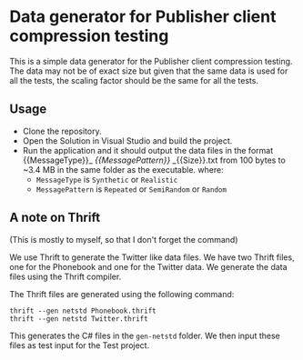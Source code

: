 ﻿# Data generator for Publisher client compression testing
This is a simple data generator for the Publisher client compression testing.
The data may not be of exact size but given that the same data is used for all the tests, the scaling factor should be the same for all the tests.

## Usage
- Clone the repository.
- Open the Solution in Visual Studio and build the project.
- Run the application and it should output the data files in the format 
{{MessageType}}_ _{{MessagePattern}}_ _{{Size}}.txt from 100 bytes to ~3.4 MB in the same folder as the executable.
where:
    - `MessageType` is `Synthetic` or `Realistic`
    - `MessagePattern` is `Repeated` or `SemiRandom` or `Random`

## A note on Thrift
(This is mostly to myself, so that I don't forget the command)

We use Thrift to generate the Twitter like data files. We have two Thrift files, one for the Phonebook and one for the Twitter data.
We generate the data files using the Thrift compiler.

The Thrift files are generated using the following command:
```
thrift --gen netstd Phonebook.thrift
thrift --gen netstd Twitter.thrift
```

This generates the C# files in the `gen-netstd` folder. We then input these files as test input for the Test project.